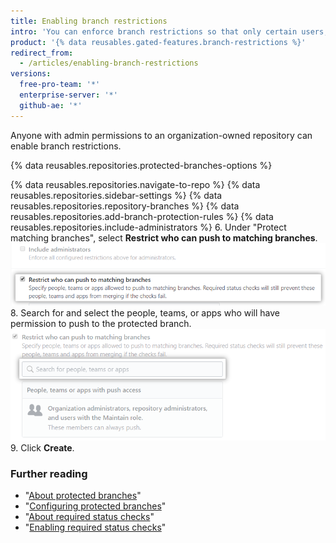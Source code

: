 ```yaml
---
title: Enabling branch restrictions
intro: 'You can enforce branch restrictions so that only certain users, teams, or apps can push to a protected branch in repositories owned by your organization.'
product: '{% data reusables.gated-features.branch-restrictions %}'
redirect_from:
  - /articles/enabling-branch-restrictions
versions:
  free-pro-team: '*'
  enterprise-server: '*'
  github-ae: '*'
---
```


Anyone with admin permissions to an organization-owned repository can enable branch restrictions.

{% data reusables.repositories.protected-branches-options %}

{% data reusables.repositories.navigate-to-repo %}
{% data reusables.repositories.sidebar-settings %}
{% data reusables.repositories.repository-branches %}
{% data reusables.repositories.add-branch-protection-rules %}
{% data reusables.repositories.include-administrators %}
6. Under "Protect matching branches", select **Restrict who can push to matching branches**.
![Branch restriction checkbox](/assets/images/help/repository/restrict-branch.png)
8. Search for and select the people, teams, or apps who will have permission to push to the protected branch.
![Branch restriction search](/assets/images/help/repository/restrict-branch-search.png)
9. Click **Create**.

### Further reading

- "[About protected branches](/github/administering-a-repository/about-protected-branches)"
- "[Configuring protected branches](/github/administering-a-repository/configuring-protected-branches)"
- "[About required status checks](/github/administering-a-repository/about-required-status-checks)"
- "[Enabling required status checks](/github/administering-a-repository/enabling-required-status-checks)"
